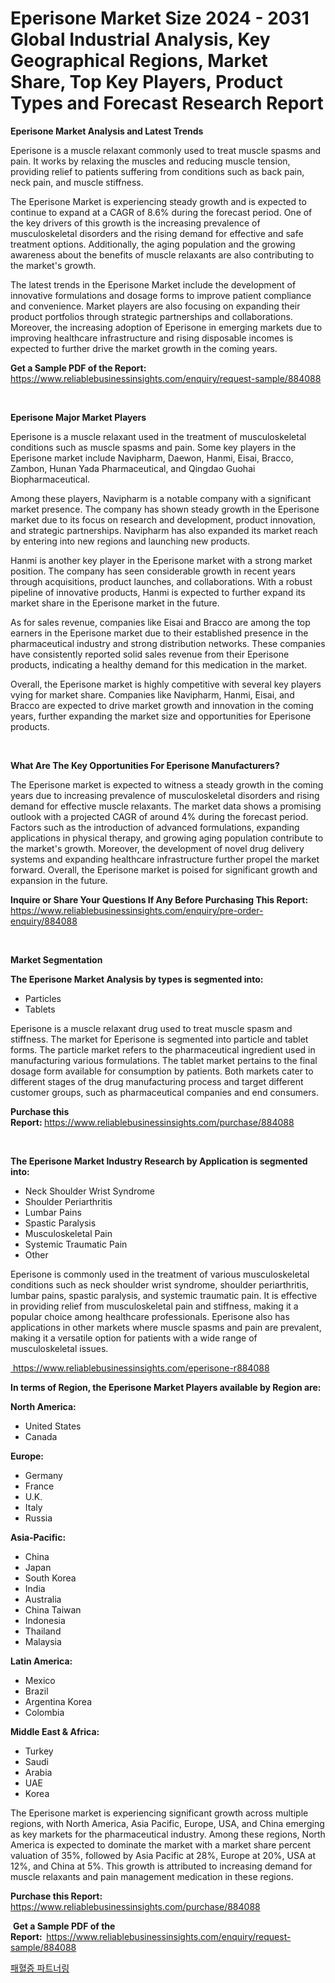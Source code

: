 <p><h1>Eperisone Market Size 2024 - 2031 Global Industrial Analysis, Key Geographical Regions, Market Share, Top Key Players, Product Types and Forecast Research Report</h1></p><p><strong>Eperisone Market Analysis and Latest Trends</strong></p>
<p><p>Eperisone is a muscle relaxant commonly used to treat muscle spasms and pain. It works by relaxing the muscles and reducing muscle tension, providing relief to patients suffering from conditions such as back pain, neck pain, and muscle stiffness. </p><p>The Eperisone Market is experiencing steady growth and is expected to continue to expand at a CAGR of 8.6% during the forecast period. One of the key drivers of this growth is the increasing prevalence of musculoskeletal disorders and the rising demand for effective and safe treatment options. Additionally, the aging population and the growing awareness about the benefits of muscle relaxants are also contributing to the market's growth.</p><p>The latest trends in the Eperisone Market include the development of innovative formulations and dosage forms to improve patient compliance and convenience. Market players are also focusing on expanding their product portfolios through strategic partnerships and collaborations. Moreover, the increasing adoption of Eperisone in emerging markets due to improving healthcare infrastructure and rising disposable incomes is expected to further drive the market growth in the coming years.</p></p>
<p><strong>Get a Sample PDF of the Report:&nbsp;</strong> <a href="https://www.reliablebusinessinsights.com/enquiry/request-sample/884088">https://www.reliablebusinessinsights.com/enquiry/request-sample/884088</a></p>
<p>&nbsp;</p>
<p><strong>Eperisone Major Market Players</strong></p>
<p><p>Eperisone is a muscle relaxant used in the treatment of musculoskeletal conditions such as muscle spasms and pain. Some key players in the Eperisone market include Navipharm, Daewon, Hanmi, Eisai, Bracco, Zambon, Hunan Yada Pharmaceutical, and Qingdao Guohai Biopharmaceutical.</p><p>Among these players, Navipharm is a notable company with a significant market presence. The company has shown steady growth in the Eperisone market due to its focus on research and development, product innovation, and strategic partnerships. Navipharm has also expanded its market reach by entering into new regions and launching new products.</p><p>Hanmi is another key player in the Eperisone market with a strong market position. The company has seen considerable growth in recent years through acquisitions, product launches, and collaborations. With a robust pipeline of innovative products, Hanmi is expected to further expand its market share in the Eperisone market in the future.</p><p>As for sales revenue, companies like Eisai and Bracco are among the top earners in the Eperisone market due to their established presence in the pharmaceutical industry and strong distribution networks. These companies have consistently reported solid sales revenue from their Eperisone products, indicating a healthy demand for this medication in the market.</p><p>Overall, the Eperisone market is highly competitive with several key players vying for market share. Companies like Navipharm, Hanmi, Eisai, and Bracco are expected to drive market growth and innovation in the coming years, further expanding the market size and opportunities for Eperisone products.</p></p>
<p>&nbsp;</p>
<p><strong>What Are The Key Opportunities For Eperisone Manufacturers?</strong></p>
<p><p>The Eperisone market is expected to witness a steady growth in the coming years due to increasing prevalence of musculoskeletal disorders and rising demand for effective muscle relaxants. The market data shows a promising outlook with a projected CAGR of around 4% during the forecast period. Factors such as the introduction of advanced formulations, expanding applications in physical therapy, and growing aging population contribute to the market's growth. Moreover, the development of novel drug delivery systems and expanding healthcare infrastructure further propel the market forward. Overall, the Eperisone market is poised for significant growth and expansion in the future.</p></p>
<p><strong>Inquire or Share Your Questions If Any Before Purchasing This Report:</strong> <a href="https://www.reliablebusinessinsights.com/enquiry/pre-order-enquiry/884088">https://www.reliablebusinessinsights.com/enquiry/pre-order-enquiry/884088</a></p>
<p>&nbsp;</p>
<p><strong>Market Segmentation</strong></p>
<p><strong>The Eperisone Market Analysis by types is segmented into:</strong></p>
<p><ul><li>Particles</li><li>Tablets</li></ul></p>
<p><p>Eperisone is a muscle relaxant drug used to treat muscle spasm and stiffness. The market for Eperisone is segmented into particle and tablet forms. The particle market refers to the pharmaceutical ingredient used in manufacturing various formulations. The tablet market pertains to the final dosage form available for consumption by patients. Both markets cater to different stages of the drug manufacturing process and target different customer groups, such as pharmaceutical companies and end consumers.</p></p>
<p><strong>Purchase this Report:&nbsp;</strong><a href="https://www.reliablebusinessinsights.com/purchase/884088">https://www.reliablebusinessinsights.com/purchase/884088</a></p>
<p>&nbsp;</p>
<p><strong>The Eperisone Market Industry Research by Application is segmented into:</strong></p>
<p><ul><li>Neck Shoulder Wrist Syndrome</li><li>Shoulder Periarthritis</li><li>Lumbar Pains</li><li>Spastic Paralysis</li><li>Musculoskeletal Pain</li><li>Systemic Traumatic Pain</li><li>Other</li></ul></p>
<p><p>Eperisone is commonly used in the treatment of various musculoskeletal conditions such as neck shoulder wrist syndrome, shoulder periarthritis, lumbar pains, spastic paralysis, and systemic traumatic pain. It is effective in providing relief from musculoskeletal pain and stiffness, making it a popular choice among healthcare professionals. Eperisone also has applications in other markets where muscle spasms and pain are prevalent, making it a versatile option for patients with a wide range of musculoskeletal issues.</p></p>
<p><a href="https://www.reliablebusinessinsights.com/eperisone-r884088">&nbsp;https://www.reliablebusinessinsights.com/eperisone-r884088</a></p>
<p><strong>In terms of Region, the Eperisone Market Players available by Region are:</strong></p>
<p>
    <p> <strong> North America: </strong>
        <ul>
            <li>United States</li>
            <li>Canada</li>
        </ul>
        </p> 
    <p> <strong> Europe: </strong>
        <ul>
            <li>Germany</li>
            <li>France</li>
            <li>U.K.</li>
            <li>Italy</li>
            <li>Russia</li>
        </ul>
        </p> 
    <p> <strong> Asia-Pacific: </strong>
        <ul>
            <li>China</li>
            <li>Japan</li>
            <li>South Korea</li>
            <li>India</li>
            <li>Australia</li>
            <li>China Taiwan</li>
            <li>Indonesia</li>
            <li>Thailand</li>
            <li>Malaysia</li>
        </ul>
        </p> 
    <p> <strong> Latin America: </strong>
        <ul>
            <li>Mexico</li>
            <li>Brazil</li>
            <li>Argentina Korea</li>
            <li>Colombia</li>
        </ul>
        </p> 
    <p> <strong> Middle East & Africa: </strong>
        <ul>
            <li>Turkey</li>
            <li>Saudi</li>
            <li>Arabia</li>
            <li>UAE</li>
            <li>Korea</li>
        </ul>
    </p>
    </p>
<p><p>The Eperisone market is experiencing significant growth across multiple regions, with North America, Asia Pacific, Europe, USA, and China emerging as key markets for the pharmaceutical industry. Among these regions, North America is expected to dominate the market with a market share percent valuation of 35%, followed by Asia Pacific at 28%, Europe at 20%, USA at 12%, and China at 5%. This growth is attributed to increasing demand for muscle relaxants and pain management medication in these regions.</p></p>
<p><strong>Purchase this Report: </strong><a href="https://www.reliablebusinessinsights.com/purchase/884088">https://www.reliablebusinessinsights.com/purchase/884088</a></p>
<p>&nbsp;<strong>Get a Sample PDF of the Report:&nbsp;&nbsp;</strong><a href="https://www.reliablebusinessinsights.com/enquiry/request-sample/884088">https://www.reliablebusinessinsights.com/enquiry/request-sample/884088</a></p>
<p><strong></strong></p>
<p><p><a href="https://github.com/nigaleamar09/Market-Research-Report-List-2/blob/main/805038283958.md">패혈증 파트너링</a></p></p>